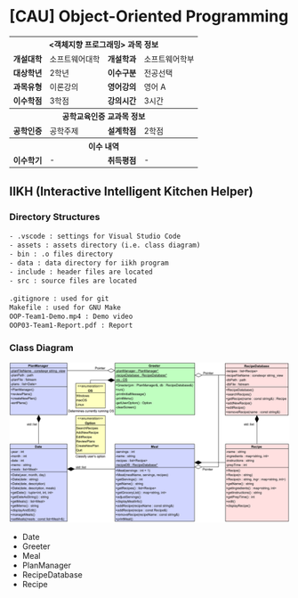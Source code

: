 # [CAU] Object-Oriented Programming

<table>
  <tr>
    <th colspan="4">&lt;객체지향 프로그래밍> 과목 정보</th>
  </tr>
  <tr>
    <td><b>개설대학</b></td><td>소프트웨어대학</td>
    <td><b>개설학과</b></td><td>소프트웨어학부</td>
  </tr>
  <tr>
    <td><b>대상학년</b></td><td>2학년</td>
    <td><b>이수구분</b></td><td>전공선택</td>
  </tr>
  <tr>
    <td><b>과목유형</b></td><td>이론강의</td>
    <td><b>영어강의</b></td><td>영어 A</td>
  </tr>
  <tr>
    <td><b>이수학점</b></td><td>3학점</td>
    <td><b>강의시간</b></td><td>3시간</td>
  </tr>
  <tr>
    <th colspan="4">공학교육인증 교과목 정보</th>
  </tr>
  <tr>
    <td><b>공학인증</b></td><td>공학주제</td>
    <td><b>설계학점</b></td><td>2학점</td>
  </tr>
  <tr>
    <th colspan="4">이수 내역</th>
  </tr>
  <tr>
    <td><b>이수학기</b></td><td>-</td>
    <td><b>취득평점</b></td><td>-</td>
  </tr>
</table>

## IIKH (Interactive Intelligent Kitchen Helper)

### Directory Structures

```
- .vscode : settings for Visual Studio Code
- assets : assets directory (i.e. class diagram)
- bin : .o files directory
- data : data directory for iikh program
- include : header files are located
- src : source files are located

.gitignore : used for git
Makefile : used for GNU Make
OOP-Team1-Demo.mp4 : Demo video
OOP03-Team1-Report.pdf : Report
```

### Class Diagram
![Class Diagram](./assets/class-diagram.png)
- Date
- Greeter
- Meal
- PlanManager
- RecipeDatabase
- Recipe
